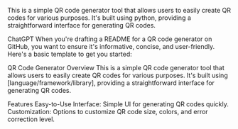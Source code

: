 This is a simple QR code generator tool that allows users to easily create QR codes for various purposes. It's built using python, providing a straightforward interface for generating QR codes.


ChatGPT
When you're drafting a README for a QR code generator on GitHub, you want to ensure it's informative, concise, and user-friendly. Here's a basic template to get you started:

QR Code Generator
Overview
This is a simple QR code generator tool that allows users to easily create QR codes for various purposes. It's built using [language/framework/library], providing a straightforward interface for generating QR codes.

Features
Easy-to-Use Interface: Simple UI for generating QR codes quickly.
Customization: Options to customize QR code size, colors, and error correction level.
